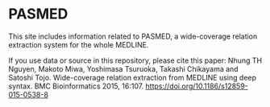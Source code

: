 # PASMED
This site includes information related to PASMED, a wide-coverage relation extraction system for the whole MEDLINE.

If you use data or source in this repository, please cite this paper:
Nhung TH Nguyen, Makoto Miwa, Yoshimasa Tsuruoka, Takashi Chikayama and Satoshi Tojo. Wide-coverage relation extraction from MEDLINE using deep syntax. BMC Bioinformatics 2015, 16:107.
https://doi.org/10.1186/s12859-015-0538-8
